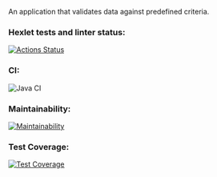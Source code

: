 An application that validates data against predefined criteria.

### Hexlet tests and linter status:
[![Actions Status](https://github.com/LiudmilaKorchikova/java-project-78/actions/workflows/hexlet-check.yml/badge.svg)](https://github.com/LiudmilaKorchikova/java-project-78/actions)
### CI:
![Java CI](https://github.com/LiudmilaKorchikova/java-project-78/actions/workflows/ci.yml/badge.svg)
### Maintainability:
[![Maintainability](https://api.codeclimate.com/v1/badges/d3bfe0ec0d594a30e74f/maintainability)](https://codeclimate.com/github/LiudmilaKorchikova/java-project-78/maintainability)
### Test Coverage:
[![Test Coverage](https://api.codeclimate.com/v1/badges/d3bfe0ec0d594a30e74f/test_coverage)](https://codeclimate.com/github/LiudmilaKorchikova/java-project-78/test_coverage)
